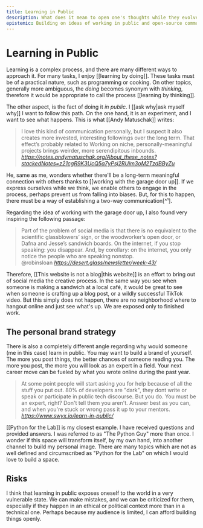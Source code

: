 ```yaml
---
title: Learning in Public
description: What does it mean to open one's thoughts while they evolve, much before they are a finalized, harder to change bulk of knowledge
epistemic: Building on ideas of working in public and open-source communities. No clear way of evaluating the long-term risks. 
---
```

# Learning in Public
Learning is a complex process, and there are many different ways to approach it. For many tasks, I enjoy [[learning by doing]]. These tasks must be of a practical nature, such as programming or cooking. On other topics, generally more ambiguous, the *doing* becomes synonym with *thinking*, therefore it would be appropriate to call the process [[learning by thinking]]. 

The other aspect, is the fact of doing it *in public*. I [[ask why|ask myself why]] I want to follow this path. On the one hand, it is an experiment, and I want to see what happens. This is what [[Andy Matuschak]] writes:

<blockquote class="quoteback" darkmode="" data-title="About%20these%20notes%20%7C%20Work%20with%20the%20garage%20door%20up" data-author="" cite="https://notes.andymatuschak.org/About_these_notes?stackedNotes=z21cgR9K3UcQ5a7yPsj2RUim3oM2TzdBByZu">
I love this kind of communication personally, but I suspect it also creates more invested, interesting followings over the long term. That effect’s probably related to Working on niche, personally-meaningful projects brings weirder, more serendipitous inbounds. 
<footer> <cite><a href="https://notes.andymatuschak.org/About_these_notes?stackedNotes=z21cgR9K3UcQ5a7yPsj2RUim3oM2TzdBByZu">https://notes.andymatuschak.org/About_these_notes?stackedNotes=z21cgR9K3UcQ5a7yPsj2RUim3oM2TzdBByZu</a></cite></footer>
</blockquote>
<script note="" src="https://cdn.jsdelivr.net/gh/Blogger-Peer-Review/quotebacks@1/quoteback.js"></script>

He, same as me, wonders whether there'll be a long-term meaningful connection with others thanks to [[working with the garage door up]]. If we express ourselves while we think, we enable others to engage in the process, perhaps prevent us from falling into biases. But, for this to happen, there must be a way of establishing a two-way communication[^¹]. 

Regarding the idea of working with the garage door up, I also found very inspiring the following passage:

<blockquote class="quoteback" darkmode="" data-title="Week%2043%2C%20popular%2C%20wide-ranging%2C%20functional" data-author="@robinsloan" cite="https://desert.glass/newsletter/week-43/">
Part of the problem of social media is that there is no equivalent to the scientific glassblowers’ sign, or the woodworker’s open door, or Dafna and Jesse’s sandwich boards. On the internet, if you stop speaking: you disappear. And, by corollary: on the internet, you only notice the people who are speaking nonstop.
<footer>@robinsloan <cite><a href="https://desert.glass/newsletter/week-43/">https://desert.glass/newsletter/week-43/</a></cite></footer>
</blockquote>
<script note="" src="https://cdn.jsdelivr.net/gh/Blogger-Peer-Review/quotebacks@1/quoteback.js"></script>

Therefore, [[This website is not a blog|this website]] is an effort to bring out of social media the creative process. In the same way you see when someone is making a sandwich at a local café, it would be great to see when someone is crafting up a blog post, or a wildly successful TikTok video. But this simply does not happen, there are no neighborhood where to hangout online and just see what's up. We are exposed only to finished work. 

## The personal brand strategy
There is also a completely different angle regarding why would someone (me in this case) learn in public. You may want to build a brand of yourself. The more you post things, the better chances of someone reading you. The more you post, the more you will look as an expert in a field. Your next career move can be fueled by what you wrote online during the past year. 

<blockquote class="quoteback" darkmode="" data-title="Learn%20In%20Public%3A%20The%20fastest%20way%20to%20learn" data-author="" cite="https://www.swyx.io/learn-in-public/">
At some point people will start asking you for help because of all the stuff you put out. 80% of developers are "dark", they dont write or speak or participate in public tech discourse. But you do. You must be an expert, right? Don't tell them you aren't. Answer best as you can, and when you're stuck or wrong pass it up to your mentors.
<footer> <cite><a href="https://www.swyx.io/learn-in-public/">https://www.swyx.io/learn-in-public/</a></cite></footer>
</blockquote>
<script note="" src="https://cdn.jsdelivr.net/gh/Blogger-Peer-Review/quotebacks@1/quoteback.js"></script>

[[Python for the Lab]] is my closest example. I have received questions and provided answers. I was referred to as "The Python Guy" more than once. I wonder if this space will transform itself, by my own hand, into another channel to build my personal image. There are many topics which are not as well defined and circumscribed as "Python for the Lab" on which I would love to build a space. 

## Risks
I think that learning in public exposes oneself to the world in a very vulnerable state. We can make mistakes, and we can be criticized for them, especially if they happen in an ethical or political context more than in a technical one. Perhaps because my audience is limited, I can afford building things openly. 

[^1]: Decentralizing the conversation via [[webmentions]], for example, can be a great way of keeping an asynchronous, time-independent, knowledge construction flow. 